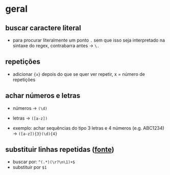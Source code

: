 # geral
## buscar caractere literal
 - para procurar literalmente um ponto `.` sem que isso seja interpretado na sintaxe do regex, contrabarra antes -> `\.`

## repetições
 - adicionar `{x}` depois do que se quer ver repetir, x = número de repetições

## achar números e letras
 - números -> `(\d)`
 - letras -> `([a-z])`
 
 - exemplo: achar sequências do tipo 3 letras e 4 números (e.g. ABC1234) -> `([a-z]){3}(\d){4}`
 
## substituir linhas repetidas ([fonte](https://www.regular-expressions.info/duplicatelines.html))
 - buscar por: `^(.*)(\r?\n\1)+$`
 - substituir por `$1`

